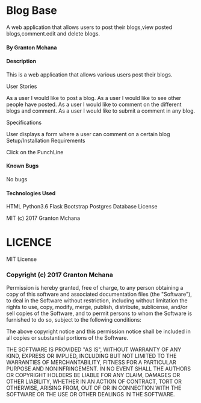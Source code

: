 # Blog Base



A web application that allows users to post their blogs,view posted blogs,comment.edit and delete blogs.  

#### By Granton Mchana

#### Description

This is a web application that allows various users post their blogs.

User Stories

As a user I would like to post a blog.
As a user I would like to see other people have posted.
As a user I would like to comment on the different blogs and comment.
As a user I would like to submit a comment in any blog.

Specifications

User displays a form where a user can comment on a certain blog
Setup/Installation Requirements

Click on the PunchLine

#### Known Bugs

No bugs

#### Technologies Used

HTML
Python3.6
Flask
Bootstrap
Postgres Database
License

MIT (c) 2017 Granton Mchana


# LICENCE


MIT License

### Copyright (c) 2017 Granton Mchana

Permission is hereby granted, free of charge, to any person obtaining a copy
of this software and associated documentation files (the "Software"), to deal
in the Software without restriction, including without limitation the rights
to use, copy, modify, merge, publish, distribute, sublicense, and/or sell
copies of the Software, and to permit persons to whom the Software is
furnished to do so, subject to the following conditions:

The above copyright notice and this permission notice shall be included in all
copies or substantial portions of the Software.

THE SOFTWARE IS PROVIDED "AS IS", WITHOUT WARRANTY OF ANY KIND, EXPRESS OR
IMPLIED, INCLUDING BUT NOT LIMITED TO THE WARRANTIES OF MERCHANTABILITY,
FITNESS FOR A PARTICULAR PURPOSE AND NONINFRINGEMENT. IN NO EVENT SHALL THE
AUTHORS OR COPYRIGHT HOLDERS BE LIABLE FOR ANY CLAIM, DAMAGES OR OTHER
LIABILITY, WHETHER IN AN ACTION OF CONTRACT, TORT OR OTHERWISE, ARISING FROM,
OUT OF OR IN CONNECTION WITH THE SOFTWARE OR THE USE OR OTHER DEALINGS IN THE
SOFTWARE.
